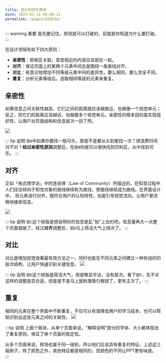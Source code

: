 ```yaml
---
title: 设计的四大原则
date: 2023-01-31 09:48:21
permalink: /pages/d20b3e/
---
```


::: warning 重要
首先要记住，原则是可以打破的，前提是你知道为什么要打破。
:::

在设计领域有如下四大原则：
- **亲密性**：即相互关联，意思相近的内容应该放在一起。
- **对齐**：保证页面上的某两个元素中间总是围绕一条直线对齐。
- **对比**：有意识地增加不同等级元素中间的差异性，要么相同，要么完全不同。
- **重复**：分析元素等级后，选取相同等级的元素来重复。

## 亲密性
如果信息之间关联性越高，它们之间的距离就应该越接近，也越像一个视觉单元；反之，则它们的距离应该越远，也越像多个视觉单元。亲密性的根本目的是实现组织性，让用户对页面结构和信息层次一目了然。

![](/Wow4j/img/product-ui/ui-close.png)

::: tip 说明
`图A`中如果你要找一瓶可乐，那是不是要从头到尾找一次？很浪费时间对不对？**经过亲密性原则**调整后，在`图B`你就可以很快找到饮料区，从中找到可乐。
:::

## 对齐
正如「格式塔学派」中的连续律（Law of Community）所描述的，在知觉过程中人们往往倾向于知觉对象的直线继续称为直线，使曲线继续成为曲线。在界面设计中，
将元素进行对齐，既符合用户的认知特性，也能引导视觉流向，让用户更流畅地接收信息。

![](/Wow4j/img/product-ui/ui-alignment.png)

::: tip 说明
`图C`这个排版是想说明你的信息是乱"拍"上去的吧，信息量再大一点整个页面就崩了。经过**对齐**调整后，`图D`马上简洁大气上档次了。
:::

## 对比
对比是增加视觉效果最有效方法之一，同时也能在不同元素之间建立一种有组织的层次结构，让用户快速识别关键信息。
![](/Wow4j/img/product-ui/ui-contrast.png)

::: tip 说明
`图E`这个排版是简洁大气，但是略显平淡，没有层次。看下`图F`，先不论这样的调整是否合适，但是是不是马上就刺激吸引眼球了，更有主次了。
:::

## 重复
相同的元素在整个界面中不断重复，不仅可以有效降低用户的学习成本，也可以帮助识别出这些元素之间的关联性。
![](/Wow4j/img/product-ui/ui-repeat.png)

:::tip 说明
上面个板块，从单个页面来说，"解释说明"部分的字体、大小都体现出了重复原则，保证了单个页面的稳定性。

从多个页面来说，转场也属于同一级别，所以他们应该具有重复的特征，上述这三幅例子，除了颜色之外，其他特征都是相同的，而颜色的不同让PPT更有味道。
:::
